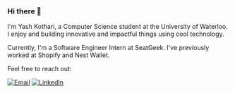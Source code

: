 ### Hi there 👋
I'm Yash Kothari, a Computer Science student at the University of Waterloo. I enjoy and building innovative and impactful things using cool technology.

Currently, I'm a Software Engineer Intern at SeatGeek. I've previously worked at Shopify and Nest Wallet.

Feel free to reach out:

[![Email](https://img.shields.io/badge/yashkoth7@gmail.com-D14836?style=for-the-badge&logo=gmail&logoColor=white)](mailto:yashkoth7@gmail.com)
[![LinkedIn](https://img.shields.io/badge/yashkothari7-0077B5?style=for-the-badge&logo=linkedin&logoColor=white)](https://www.linkedin.com/in/yashkothari7/)

<!--
**YashK2005/YashK2005** is a ✨ _special_ ✨ repository because its `README.md` (this file) appears on your GitHub profile.

Here are some ideas to get you started:

- 🔭 I’m currently working on ...
- 🌱 I’m currently learning ...
- 👯 I’m looking to collaborate on ...
- 🤔 I’m looking for help with ...
- 💬 Ask me about ...
- 📫 How to reach me: ...
- 😄 Pronouns: ...
- ⚡ Fun fact: ...
-->
